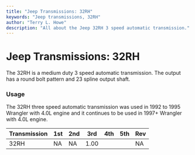 ```yaml
---
title: "Jeep Transmissions: 32RH"
keywords: "Jeep transmissions, 32RH"
author: "Terry L. Howe"
description: "All about the Jeep 32RH 3 speed automatic transmission."
---
```

# Jeep Transmissions: 32RH

The 32RH is a medium duty 3 speed automatic transmission. The output has a round bolt pattern and 23 spline output shaft. 

### Usage

The 32RH three speed automatic transmission was used in 1992 to 1995 Wrangler with 4.0L engine and it continues to be used in 1997+ Wrangler with 4.0L engine. 

| Transmission | 1st | 2nd | 3rd  | 4th | 5th | Rev |
|--------------|-----|-----|------|-----|-----|-----|
| 32RH         | NA  | NA  | 1.00 |     |     | NA  |